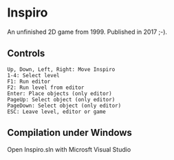 # Inspiro
An unfinished 2D game from 1999. Published in 2017 ;-).

## Controls

```
Up, Down, Left, Right: Move Inspiro
1-4: Select level
F1: Run editor
F2: Run level from editor
Enter: Place objects (only editor)
PageUp: Select object (only editor)
PageDown: Select object (only editor)
ESC: Leave level, editor or game
```

## Compilation under Windows

Open Inspiro.sln with Microsft Visual Studio
